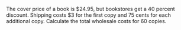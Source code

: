 The cover price of a book is \$24.95, but
bookstores get a 40 percent discount. Shipping costs \$3 for the first
copy and 75 cents for each additional copy. Calculate the total
wholesale costs for 60 copies.  
